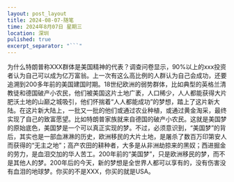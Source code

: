 ```yaml
---
layout: post_layout
title: 2024-08-07-随笔
time: 2024年8月07日 星期三
location: 深圳
pulished: true
excerpt_separator: "```"
---
```


为什么特朗普称XXX群体是美国精神的代表？调查问卷显示，90%以上的xxx投资者认为自己可以成为亿万富翁。上一次有这么高比例的人群认为自己会成功，还要追溯到200多年前的美国建国时期。18世纪欧洲的弱势群体，比如典型的英格兰清教徒和德国破产小农民，他们被美国这片土地广袤，人口稀少，人人都能获得大片肥沃土地的山巅之城吸引，他们怀揣着“人人都能成功”的梦想，踏上了这片新大陆。在这片新大陆上，一批又一批的他们或通过农业种植，或通过黄金淘采，最终实现了自己的致富愿望。比如特朗普家族就来自德国的破产小农民。这就是美国梦的原始底色，美国梦是一个可以真正实现的梦。不过，必须意识到，“美国梦”的背后，其实也是一部血淋淋的历史，欧洲移民的大片土地，是屠杀了数百万印第安人而获得的“无主之地”；高产农田的耕种者，大多是从非洲劫掠来的黑奴；西进掘金的劳力，是血泪交加的华人苦工。200年前的“美国梦”，只是欧洲移民的梦，而不是其他人的梦。200年后的今天，新的梦想是全世界人都可以享有的，没有伤害没有血泪的地球梦。你买的不是XXX，你买的就是USA。
